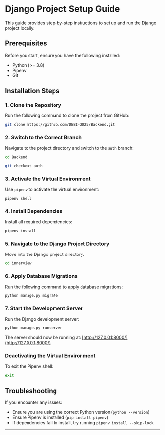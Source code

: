 # Django Project Setup Guide

This guide provides step-by-step instructions to set up and run the Django project locally.

## **Prerequisites**

Before you start, ensure you have the following installed:

- Python (>= 3.8)
- Pipenv
- Git

## **Installation Steps**

### **1. Clone the Repository**

Run the following command to clone the project from GitHub:

```bash
git clone https://github.com/DEBI-2025/Backend.git
```

### **2. Switch to the Correct Branch**

Navigate to the project directory and switch to the `auth` branch:

```bash
cd Backend

git checkout auth
```

### **3. Activate the Virtual Environment**

Use `pipenv` to activate the virtual environment:

```bash
pipenv shell
```

### **4. Install Dependencies**

Install all required dependencies:

```bash
pipenv install
```

### **5. Navigate to the Django Project Directory**

Move into the Django project directory:

```bash
cd innerview
```

### **6. Apply Database Migrations**

Run the following command to apply database migrations:

```bash
python manage.py migrate
```

### **7. Start the Development Server**

Run the Django development server:

```bash
python manage.py runserver
```

The server should now be running at: [http://127.0.0.1:8000/](http://127.0.0.1:8000/)


### **Deactivating the Virtual Environment**

To exit the Pipenv shell:

```bash
exit
```

## **Troubleshooting**

If you encounter any issues:

- Ensure you are using the correct Python version (`python --version`)
- Ensure Pipenv is installed (`pip install pipenv`)
- If dependencies fail to install, try running `pipenv install --skip-lock`

---


